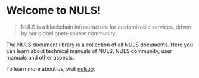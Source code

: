 # Welcome to NULS!


> NULS is a blockchain infrastructure for customizable services, driven by our global open-source community.


The NULS document library is a collection of all NULS documents. Here you can learn about  technical manuals of NULS, NULS community, user manuals and other aspects.

To learn more about us, visit [nuls.io](https://nuls.io).
